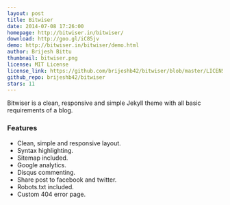 ```yaml
---
layout: post
title: Bitwiser
date: 2014-07-08 17:26:00
homepage: http://bitwiser.in/bitwiser/
download: http://goo.gl/iC85jv
demo: http://bitwiser.in/bitwiser/demo.html
author: Brijesh Bittu
thumbnail: bitwiser.png
license: MIT License
license_link: https://github.com/brijeshb42/bitwiser/blob/master/LICENSE
github_repo: brijeshb42/bitwiser
stars: 11
---
```


Bitwiser is a clean, responsive and simple Jekyll theme with all basic
requirements of a blog.

### Features

* Clean, simple and responsive layout.
* Syntax highlighting.
* Sitemap included.
* Google analytics.
* Disqus commenting.
* Share post to facebook and twitter.
* Robots.txt included.
* Custom 404 error page.
